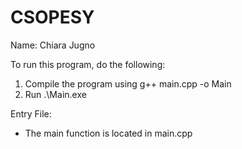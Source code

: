# CSOPESY

Name: Chiara Jugno

To run this program, do the following:
1. Compile the program using g++ main.cpp -o Main 
2. Run .\Main.exe

Entry File:
- The main function is located in main.cpp
